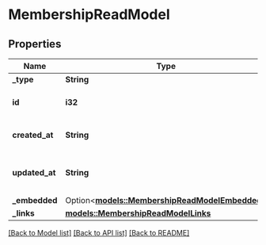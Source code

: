 # MembershipReadModel

## Properties

Name | Type | Description | Notes
------------ | ------------- | ------------- | -------------
**_type** | **String** |  | 
**id** | **i32** | The membership's id | 
**created_at** | **String** | The time the membership was created. | 
**updated_at** | **String** | The time the membership was last updated. | 
**_embedded** | Option<[**models::MembershipReadModelEmbedded**](MembershipReadModel__embedded.md)> |  | [optional]
**_links** | [**models::MembershipReadModelLinks**](MembershipReadModel__links.md) |  | 

[[Back to Model list]](../README.md#documentation-for-models) [[Back to API list]](../README.md#documentation-for-api-endpoints) [[Back to README]](../README.md)


